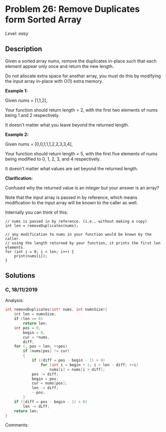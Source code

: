 # Problem 26: Remove Duplicates form Sorted Array
*Level: easy*
## Description
Given a sorted array nums, remove the duplicates in-place such that each element appear only once and return the new length.

Do not allocate extra space for another array, you must do this by modifying the input array in-place with O(1) extra memory.

**Example 1:**

Given nums = [1,1,2],

Your function should return length = 2, with the first two elements of nums being 1 and 2 respectively.

It doesn't matter what you leave beyond the returned length.

**Example 2:**

Given nums = [0,0,1,1,1,2,2,3,3,4],

Your function should return length = 5, with the first five elements of nums being modified to 0, 1, 2, 3, and 4 respectively.

It doesn't matter what values are set beyond the returned length.

**Clarification:**

Confused why the returned value is an integer but your answer is an array?

Note that the input array is passed in by reference, which means modification to the input array will be known to the caller as well.

Internally you can think of this:
```
// nums is passed in by reference. (i.e., without making a copy)
int len = removeDuplicates(nums);

// any modification to nums in your function would be known by the caller.
// using the length returned by your function, it prints the first len elements.
for (int i = 0; i < len; i++) {
    print(nums[i]);
}
```
## Solutions
### C, 18/11/2019
Analysis:
```c
int removeDuplicates(int* nums, int numsSize){
    int len = numsSize;
    if (len == 0) 
        return len;
    int pos = 0,
        begin = 0, 
        cur = *nums,
        diff;
    for (; pos < len; ++pos)
        if (nums[pos] != cur)
        {
            if ((diff = pos - begin - 1) > 0)
                for (int i = begin + 1; i < len - diff; ++i)
                    nums[i] = nums[i + diff];
            pos -= diff;
            begin = pos;
            cur = nums[pos];
            len -= diff;
            --pos;
        }
    if ((diff = pos - begin - 1) > 0)
        len -= diff;
    return len;
}
```
Comments: